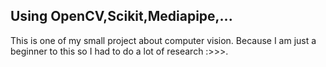 ## Using OpenCV,Scikit,Mediapipe,...
This is one of my small project about computer vision. Because I am just a beginner to this so I had to do a lot of research :>>>. 
